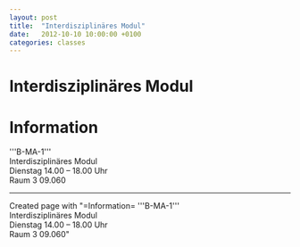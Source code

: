 ```yaml
---
layout: post
title:  "Interdisziplinäres Modul"
date:   2012-10-10 10:00:00 +0100
categories: classes
---
```


# Interdisziplinäres Modul

# Information
'''B-MA-1'''<br/>
Interdisziplinäres Modul<br/>
Dienstag 14.00 – 18.00 Uhr<br/>
Raum 3 09.060

---

Created page with "=Information=  '''B-MA-1'''<br/> Interdisziplinäres Modul<br/> Dienstag 14.00 – 18.00 Uhr<br/> Raum 3 09.060"
